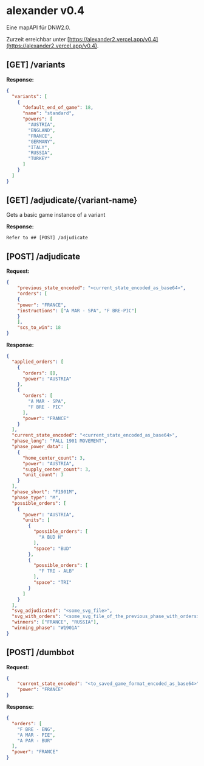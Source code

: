 # alexander v0.4

Eine mapAPI für DNW2.0.

Zurzeit erreichbar unter [https://alexander2.vercel.app/v0.4](https://alexander2.vercel.app/v0.4).

## [GET] /variants

**Response:**
```json
{
  "variants": [
    {
      "default_end_of_game": 18,
      "name": "standard",
      "powers": [
        "AUSTRIA",
        "ENGLAND",
        "FRANCE",
        "GERMANY",
        "ITALY",
        "RUSSIA",
        "TURKEY"
      ]
    }
  ]
}


```


## [GET] /adjudicate/{variant-name}

Gets a basic game instance of a variant

**Response:**

```
Refer to ## [POST] /adjudicate
```

## [POST] /adjudicate

**Request:** 

```json
{
	"previous_state_encoded": "<current_state_encoded_as_base64>",
	"orders": [
    {
    "power": "FRANCE",
    "instructions": ["A MAR - SPA", "F BRE-PIC"]
    }
	],
	"scs_to_win": 18
}
```

**Response:** 

```json
{
  "applied_orders": [
    {
      "orders": [],
      "power": "AUSTRIA"
    },
    {
      "orders": [
        "A MAR - SPA",
        "F BRE - PIC"
      ],
      "power": "FRANCE"
    }
  ],
  "current_state_encoded": "<current_state_encoded_as_base64>",
  "phase_long": "FALL 1901 MOVEMENT",
  "phase_power_data": [
    {
      "home_center_count": 3,
      "power": "AUSTRIA",
      "supply_center_count": 3,
      "unit_count": 3
    }
  ],
  "phase_short": "F1901M",
  "phase_type": "M",
  "possible_orders": [
    {
      "power": "AUSTRIA",
      "units": [
        {
          "possible_orders": [
            "A BUD H"
          ],
          "space": "BUD"
        },
        {
          "possible_orders": [
            "F TRI - ALB"
          ],
          "space": "TRI"
        }
      ]
    }
  ],
  "svg_adjudicated": "<some_svg_file>",
  "svg_with_orders": "<some_svg_file_of_the_previous_phase_with_orders>",
  "winners": ["FRANCE", "RUSSIA"],
  "winning_phase": "W1901A"
}
```
## [POST] /dumbbot

**Request:** 

```json
{
    "current_state_encoded": "<to_saved_game_format_encoded_as_base64>",
    "power": "FRANCE"
}
```

**Response:** 

```json
{
  "orders": [
    "F BRE - ENG",
    "A MAR - PIE",
    "A PAR - BUR"
  ],
  "power": "FRANCE"
}
```
